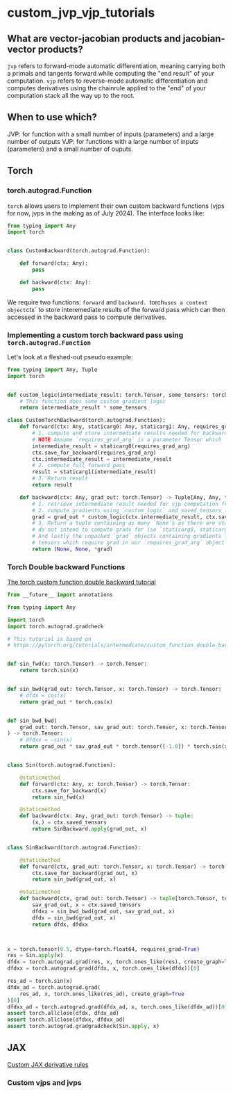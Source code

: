 # custom_jvp_vjp_tutorials

## What are vector-jacobian products and jacobian-vector products?
`jvp` refers to forward-mode automatic differentiation, meaning carrying both a primals and tangents
forward while computing the "end result" of your computation.
`vjp` refers to reverse-mode automatic differentiation and computes derivatives using the chainrule
applied to the "end" of your computation stack all the way up to the root.
## When to use which?
JVP: for function with a small number of inputs (parameters) and a large number of outputs
VJP: for functions with a large number of inputs (parameters) and a small number of ouputs.
## Torch
### torch.autograd.Function
`torch` allows users to implement their own custom backward functions (vjps for now, jvps in the making as of July 2024). The interface looks like:

```python exec="on" source="material-block" html="1"
from typing import Any
import torch


class CustomBackward(torch.autograd.Function):

    def forward(ctx: Any):
        pass

    def backward(ctx: Any):
        pass

```

We require two functions: `forward` and `backward.
`torch` uses a context object `ctx` to store interemediate results of the forward pass which
can then accessed in the backward pass to compute derivatives.

### Implementing a custom torch backward pass using `torch.autograd.Function`
Let's look at a fleshed-out pseudo example:

```python exec="on" source="material-block" html="1"
from typing import Any, Tuple
import torch


def custom_logic(intermediate_result: torch.Tensor, some_tensors: torch.Tensor) -> torch.Tensor:
    # This function does some custom gradient logic
    return intermediate_result * some_tensors

class CustomTorchBackward(torch.autograd.Function):
    def forward(ctx: Any, staticarg0: Any, staticarg1: Any, requires_grad_arg: torch.Tensor) -> torch.Tensor:
        # 1. compute and store intermediate results needed for backward pass in `ctx`
        # NOTE Assume `requires_grad_arg` is a parameter Tensor which `requires_grad`
        intermediate_result = staticarg0(requires_grad_arg)
        ctx.save_for_backward(requires_grad_arg)
        ctx.intermediate_result = intermediate_result
        # 2. compute full forward pass
        result = staticarg1(intermediate_result)
        # 3. Return result
        return result

    def backward(ctx: Any, grad_out: torch.Tensor) -> Tuple[Any, Any, torch.Tensor]:
        # 1. retrieve intermediate result needed for vjp computation from `ctx` object
        # 2. compute gradients using `custom_logic` and saved_tensors from forward
        grad = grad_out * custom_logic(ctx.intermediate_result, ctx.saved_tensors)
        # 3. Return a tuple containing as many `None`s as there are static args which we
        # do not intend to compute grads for (so `staticarg0, staticarg1` in our case)
        # And lastly the unpacked `grad` objects containing gradients for each of our
        # tensors which require grad in our `requires_grad_arg` object
        return (None, None, *grad)
```

### Torch Double backward Functions

[The torch custom function double backward tutorial](https://pytorch.org/tutorials/intermediate/custom_function_double_backward_tutorial.html)

```python exec="on" source="material-block" html="1"
from __future__ import annotations

from typing import Any

import torch
import torch.autograd.gradcheck

# This tutorial is based on
# https://pytorch.org/tutorials/intermediate/custom_function_double_backward_tutorial.html


def sin_fwd(x: torch.Tensor) -> torch.Tensor:
    return torch.sin(x)


def sin_bwd(grad_out: torch.Tensor, x: torch.Tensor) -> torch.Tensor:
    # dfdx = cos(x)
    return grad_out * torch.cos(x)


def sin_bwd_bwd(
    grad_out: torch.Tensor, sav_grad_out: torch.Tensor, x: torch.Tensor
) -> torch.Tensor:
    # dfdxx = -sin(x)
    return grad_out * sav_grad_out * torch.tensor([-1.0]) * torch.sin(x)


class Sin(torch.autograd.Function):

    @staticmethod
    def forward(ctx: Any, x: torch.Tensor) -> torch.Tensor:
        ctx.save_for_backward(x)
        return sin_fwd(x)

    @staticmethod
    def backward(ctx: Any, grad_out: torch.Tensor) -> tuple:
        (x,) = ctx.saved_tensors
        return SinBackward.apply(grad_out, x)


class SinBackward(torch.autograd.Function):

    @staticmethod
    def forward(ctx, grad_out: torch.Tensor, x: torch.Tensor) -> torch.Tensor:
        ctx.save_for_backward(grad_out, x)
        return sin_bwd(grad_out, x)

    @staticmethod
    def backward(ctx, grad_out: torch.Tensor) -> tuple[torch.Tensor, torch.Tensor]:
        sav_grad_out, x = ctx.saved_tensors
        dfdxx = sin_bwd_bwd(grad_out, sav_grad_out, x)
        dfdx = sin_bwd(grad_out, x)
        return dfdx, dfdxx



x = torch.tensor(0.5, dtype=torch.float64, requires_grad=True)
res = Sin.apply(x)
dfdx = torch.autograd.grad(res, x, torch.ones_like(res), create_graph=True)[0]
dfdxx = torch.autograd.grad(dfdx, x, torch.ones_like(dfdx))[0]

res_ad = torch.sin(x)
dfdx_ad = torch.autograd.grad(
    res_ad, x, torch.ones_like(res_ad), create_graph=True
)[0]
dfdxx_ad = torch.autograd.grad(dfdx_ad, x, torch.ones_like(dfdx_ad))[0]
assert torch.allclose(dfdx, dfdx_ad)
assert torch.allclose(dfdxx, dfdxx_ad)
assert torch.autograd.gradgradcheck(Sin.apply, x)
```
## JAX
[Custom JAX derivative rules](https://jax.readthedocs.io/en/latest/notebooks/Custom_derivative_rules_for_Python_code.html)

### Custom vjps and jvps
